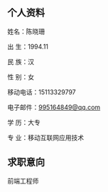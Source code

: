 个人资料
----------------------------------------------------------
姓名：陈晓珊

出  生：1994.11               

民    族：汉    

性  别：女         

移动电话：15113329797

电子邮件：995164849@qq.com

学  历：大专     

专  业：移动互联网应用技术	             


求职意向
----------------------------------------------------------
前端工程师
